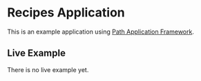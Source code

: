 # Recipes Application

This is an example application using <a href="https://github.com/innovad/path">Path Application Framework</a>.

## Live Example
There is no live example yet.